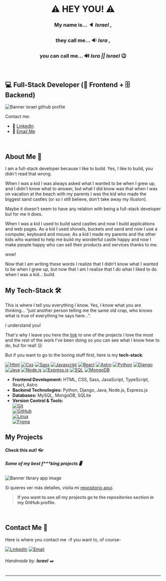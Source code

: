 # <center>:warning: HEY YOU! :warning:<center>
### <center> My name is... :speaker: *Israel* ,<center>
### <center>they call me... :sound: *Isra* ,<center>
### <center>you can call me... :loud_sound: *Isra || Israel* :wink:<center>
<br>

## :computer: Full-Stack Developer (🎨 Frontend + 🗄️ Backend)

![Banner israel github profile](./israel_github_profile_full-stack_developer.png)

Contact me:
- 💼 [LinkedIn](https://linkedin.com/in/israel-collado-moreno)
- 📧 [Email Me](mailto:israelinpod@gmail.com)
<br>

## About Me :boy:

I am a full-stack developer because I like to build. Yes, I like to build, you didn't read that wrong.

When I was a kid I was always asked what I wanted to be when I grew up, and I didn't know what to answer, but what I did know was that when I was on vacation at the beach with my parents I was the kid who made the biggest sand castles (or so I still believe, don't take away my illusion).

Maybe it doesn't seem to have any relation with being a full-stack developer but for me it does. 

When I was a kid I used to build sand castles and now I build applications and web pages. As a kid I used shovels, buckets and sand and now I use a computer, keyboard and mouse. As a kid I made my parents and the other kids who wanted to help me build my wonderful castle happy and now I make people happy who can sell their products and services thanks to me.

wow! 

Now that I am writing these words I realize that I didn't know what I wanted to be when I grew up, but now that I am I realize that I do what I liked to do when I was a kid... build.
<br>

## My Tech-Stack :hammer_and_wrench:

This is where I tell you everything I know. Yes, I know what you are thinking... “just another person telling me the same old crap, who knows what is true of everything he says here...”.

I understand you! 

That's why I leave you here the [link](#check-this-out-eyeglasses) to one of the projects I love the most and the rest of the work I've been doing so you can see what I know how to do, but for real! :wink:

But if you want to go to the boring stuff first, here is my **tech-stack**:

[![Html](https://img.shields.io/badge/HTML-white?style=for-the-badge&logo=html5&logoColor=white&labelColor=black&color=%23E34F26)]() 
[![Css](https://img.shields.io/badge/css-white?style=for-the-badge&logo=css3&logoColor=white&labelColor=black&color=blue)]() 
[![Sass](https://img.shields.io/badge/SASS-black?style=for-the-badge&logo=Sass&logoColor=white&labelColor=black&color=%23CC6699)]() 
[![Javascript](https://img.shields.io/badge/javascript-white?style=for-the-badge&logo=javascript&logoColor=white&labelColor=black&color=%23F7DF1E)]() 
[![React](https://img.shields.io/badge/React-61DAFB?style=for-the-badge&logo=react&logoColor=FFFFFF&labelColor=000000)]() 
[![Astro](https://img.shields.io/badge/Astro-FF5C00?style=for-the-badge&logo=astro&logoColor=FFFFFF&labelColor=000000)]() 
[![Python](https://img.shields.io/badge/Python-yellow?style=for-the-badge&logo=python&logoColor=white&labelColor=101010)]() 
[![Django](https://img.shields.io/badge/Django-092E20?style=for-the-badge&logo=django&logoColor=FFFFFF&labelColor=000000)]() 
[![Java](https://img.shields.io/badge/Java-FFA500?style=for-the-badge&logo=java&logoColor=000000&labelColor=101010)]() 
[![Node.js](https://img.shields.io/badge/Node.js-339933?style=for-the-badge&logo=node.js&logoColor=FFFFFF&labelColor=000000)]() 
[![Express.js](https://img.shields.io/badge/Express.js-000000?style=for-the-badge&logo=express&logoColor=FFFFFF&labelColor=000000)]() 
[![SQL](https://img.shields.io/badge/MySQL-white?style=for-the-badge&logo=mysql&logoColor=white&labelColor=black&color=%234479A1)]() 
[![MongoDB](https://img.shields.io/badge/MongoDB-4DB33D?style=for-the-badge&logo=mongodb&logoColor=FFFFFF&labelColor=000000)]() 

- **Frontend Development:** HTML, CSS, Sass, JavaScript, TypeScript, React, Astro
- **Backend Technologies:** Python, Django, Java, Node.js, Express.js
- **Databases:** MySQL, MongoDB, SQLite
- **Version Control & Tools:**  
  [![Git](https://img.shields.io/badge/Git-F05032?style=for-the-badge&logo=git&logoColor=FFFFFF&labelColor=000000)](https://git-scm.com/)  
  [![GitHub](https://img.shields.io/badge/GitHub-181717?style=for-the-badge&logo=github&logoColor=FFFFFF&labelColor=000000)](https://github.com/)  
  [![Linux](https://img.shields.io/badge/Linux-FCC624?style=for-the-badge&logo=linux&logoColor=FFFFFF&labelColor=000000)](https://www.linux.org/)  
  [![Figma](https://img.shields.io/badge/Figma-F24E1E?style=for-the-badge&logo=figma&logoColor=FFFFFF&labelColor=000000)](https://www.figma.com/) 

## My Projects
#### Check this out! :eyeglasses: 
##### Some of my best f***king projects :desktop_computer: 

![Banner library app image](./library_app_image.png)

Si quieres ver más detalles, visita mi [repositorio aquí](https://github.com/israelinxy/django-biblioteca).

> **If you want to see all my projects go to the repositories section in my GitHub profile.**
 
<br>

## Contact Me  :email: 

Here is where you contact me -if you want to, of course-

[![LinkedIn](https://img.shields.io/badge/LinkedIn-white?style=for-the-badge&logo=linkedin&logoColor=white&labelColor=%230A66C2&color=%23363636)](https://www.linkedin.com/in/israel-collado-moreno)
[![Email](https://img.shields.io/badge/Email-white?style=for-the-badge&logo=gmail&logoColor=white&labelColor=D14836&color=363636)](mailto:israelinpod@gmail.com)
<br>

###### Handmade by: **Israel** :black_nib:

---
